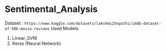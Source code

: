 # Sentimental_Analysis
Dataset : `https://www.kaggle.com/datasets/lakshmi25npathi/imdb-dataset-of-50k-movie-reviews`
Used Models: 
1) Linear_SVM
2) Keras (Neural Network)
